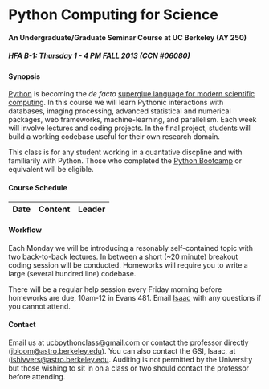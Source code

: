 Python Computing for Science
==============

#### An Undergraduate/Graduate Seminar Course at UC Berkeley (AY 250) ####

##### HFA B-1: Thursday 1 - 4 PM FALL 2013 (CCN #06080) #####

#### Synopsis ####

[Python](http://python.org) is becoming the *de facto* [superglue language for modern scientific computing](http://www.reddit.com/r/Python/comments/y9rku/astrophysicist_joshua_bloom_on_python_as_super/). In this course we will learn Pythonic interactions with databases, imaging processing, advanced statistical and numerical packages, web frameworks, machine-learning, and parallelism. Each week will involve lectures and coding projects. In the final project, students will build a working codebase useful for their own research domain.

This class is for any student working in a quantative discpline and with familiarily with Python. Those who completed the [Python Bootcamp](http://www.pythonbootcamp.info) or equivalent will be eligible. 

#### Course Schedule ####

Date | Content | Leader
:--- | --------| ---: |

#### Workflow ####

Each Monday we will be introducing a resonably self-contained topic with two back-to-back lectures. In between a short (~20 minute) breakout coding session will be conducted. Homeworks will require you to write a large (several hundred line) codebase.

There will be a regular help session every Friday morning before homeworks are due, 10am-12 in Evans 481.  Email [Isaac](mailto:ishivvers@berkeley.edu) with any questions if you cannot attend.

#### Contact ####

Email us at [ucbpythonclass@gmail.com](mailto:ucbpythonclass@gmail.com) or contact the professor directly ([jbloom@astro.berkeley.edu](jbloom@astro.berkeley.edu)).  You can also contact the GSI, Isaac, at ([ishivvers@astro.berkeley.edu](ishivvers@astro.berkeley.edu). Auditing is not permitted by the University but those wishing to sit in on a class or two should contact the professor before attending.
